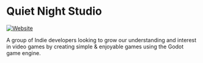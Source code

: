 # Quiet Night Studio
[![Website](https://img.shields.io/website?url=https%3A%2F%2Fquietnightstudio.com)](https://quietnightstudio.com)

A group of Indie developers looking to grow our understanding and interest in video games by creating simple & enjoyable games using the Godot game engine.
